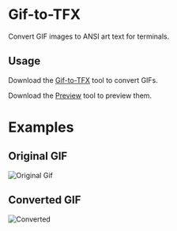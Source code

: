 # Gif-to-TFX

Convert GIF images to ANSI art text for terminals.

## Usage
Download the [Gif-to-TFX](https://github.com/ItsEcstasy/Gif-to-TFX/releases/download/V1/gif.exe) tool to convert GIFs.

Download the [Preview](https://github.com/ItsEcstasy/Gif-to-TFX/raw/main/preview.exe) tool to preview them.

# Examples

## Original GIF
![Original Gif]([https://media.discordapp.net/attachments/1121632923276292159/1169115493559447572/IMG_1409.gif?ex=65543aa6&is=6541c5a6&hm=ff087efd4e698582cc685cd32574d2ea03a5aacece5a11adbd3d10ee7e97d7d7](https://i.pinimg.com/originals/31/3a/3d/313a3d66136830b8cabb45bc15902124.gif))

## Converted GIF
![Converted](https://i.imgur.com/FRId6NX.gif)

